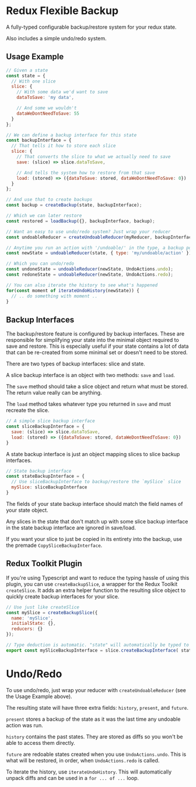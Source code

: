 # Redux Flexible Backup

A fully-typed configurable backup/restore system for your redux state. 

Also includes a simple undo/redo system.

## Usage Example

```js
// Given a state
const state = { 
  // With one slice
  slice: {
    // With some data we'd want to save
    dataToSave: 'my data',

    // And some we wouldn't
    dataWeDontNeedToSave: 55
  }
};

// We can define a backup interface for this state
const backupInterface = {
  // That tells it how to store each slice
  slice: { 
    // That converts the slice to what we actually need to save
    save: (slice) => slice.dataToSave,

    // And tells the system how to restore from that save
    load: (stored) => ({dataToSave: stored, dataWeDontNeedToSave: 0})
  }
};

// And use that to create backups
const backup = createBackup(state, backupInterface);

// Which we can later restore
const restored = loadBackup({}, backupInterface, backup);

// Want an easy to use undo/redo system? Just wrap your reducer
const undoableReducer = createUndoableReducer(myReducer, backupInterface);

// Anytime you run an action with '/undoable/' in the type, a backup point is automatically saved
const newState = undoableReducer(state, { type: 'my/undoable/action' });

// Which you can undo/redo
const undoneState = undoableReducer(newState, UndoActions.undo);
const redoneState = undoableReducer(newState, UndoActions.redo);

// You can also iterate the history to see what's happened
for(const moment of iterateUndoHistory(newState)) {
  // .. do something with moment ..
}

```

## Backup Interfaces

The backup/restore feature is configured by backup interfaces. These are responsible for simplifying your state into the minimal object required to save and restore. This is especially useful if your state contains a lot of data that can be re-created from some minimal set or doesn't need to be stored.

There are two types of backup interfaces: slice and state.

A slice backup interface is an object with two methods: `save` and `load`.

The `save` method should take a slice object and return what must be stored. The return value really can be anything.

The `load` method takes whatever type you returned in `save` and must recreate the slice.

```js
// A simple slice backup interface
const sliceBackupInterface = {
  save: (slice) => slice.dataToSave,
  load: (stored) => ({dataToSave: stored, dataWeDontNeedToSave: 0})
}
```

A state backup interface is just an object mapping slices to slice backup interfaces.

```js
// State backup interface
const stateBackupInterface = {
  // Use sliceBackupInterface to backup/restore the `mySlice` slice
  mySlice: sliceBackupInterface
}
```

The fields of your state backup interface should match the field names of your state object.

Any slices in the state that don't match up with some slice backup interface in the state backup interface are ignored in save/load.

If you want your slice to just be copied in its entirety into the backup, use the premade `CopySliceBackupInterface`.

## Redux Toolkit Plugin

If you're using Typescript and want to reduce the typing hassle of using this plugin, you can use `createBackupSlice`, a wrapper for the Redux Toolkit `createSlice`. It adds an extra helper function to the resulting slice object to quickly create backup interfaces for your slice.

```js
// Use just like createSlice
const mySlice = createBackupSlice({
  name: 'mySlice',
  initialState: {},
  reducers: {}
});

// Type deduction is automatic. "state" will automatically be typed to the state type of your slice and stored will automatically be typed to the return value of the first function
export const mySliceBackupInterface = slice.createBackupInterface( state => ..., stored => ...);
```

# Undo/Redo

To use undo/redo, just wrap your reducer with `createUndoableReducer` (see the Usage Example above).

The resulting state will have three extra fields: `history`, `present`, and `future`.

`present` stores a backup of the state as it was the last time any undoable action was run.

`history` contains the past states. They are stored as diffs so you won't be able to access them directly.

`future` are redoable states created when you use `UndoActions.undo`. This is what will be restored, in order, when `UndoActions.redo` is called.

To iterate the history, use `iterateUndoHistory`. This will automatically unpack diffs and can be used in a `for ... of ...` loop.